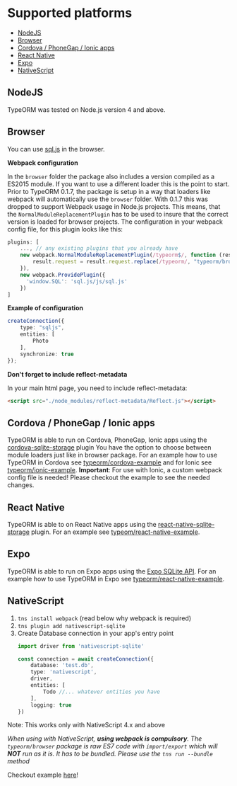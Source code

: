 # Supported platforms

* [NodeJS](#nodejs)
* [Browser](#browser)
* [Cordova / PhoneGap / Ionic apps](#cordova--phonegap--ionic-apps)
* [React Native](#react-native)
* [Expo](#expo)
* [NativeScript](#nativescript)

## NodeJS

TypeORM was tested on Node.js version 4 and above. 

## Browser

You can use [sql.js](https://github.com/kripken/sql.js) in the browser.

**Webpack configuration**
    
In the `browser` folder the package also includes a version compiled as a ES2015 module. If you want to use a different loader this is the point to start. Prior to TypeORM 0.1.7, the package is setup in a way that loaders like webpack will automatically use the `browser` folder. With 0.1.7 this was dropped to support Webpack usage in Node.js projects. This means, that the `NormalModuleReplacementPlugin` has to be used to insure that the correct version is loaded for browser projects. The configuration in your webpack config file, for this plugin looks like this:

```js
plugins: [
    ..., // any existing plugins that you already have
    new webpack.NormalModuleReplacementPlugin(/typeorm$/, function (result) {
        result.request = result.request.replace(/typeorm/, "typeorm/browser");
    }),
    new webpack.ProvidePlugin({
      'window.SQL': 'sql.js/js/sql.js'
    })
]
```

**Example of configuration**

```typescript
createConnection({
    type: "sqljs",
    entities: [
        Photo
    ],
    synchronize: true
});
```

**Don't forget to include reflect-metadata**
    
In your main html page, you need to include reflect-metadata:

```html
<script src="./node_modules/reflect-metadata/Reflect.js"></script>
```

## Cordova / PhoneGap / Ionic apps

TypeORM is able to run on Cordova, PhoneGap, Ionic apps using the
[cordova-sqlite-storage](https://github.com/litehelpers/Cordova-sqlite-storage) plugin
You have the option to choose between module loaders just like in browser package. 
For an example how to use TypeORM in Cordova see [typeorm/cordova-example](https://github.com/typeorm/cordova-example) and for Ionic see [typeorm/ionic-example](https://github.com/typeorm/ionic-example). **Important**: For use with Ionic, a custom webpack config file is needed! Please checkout the example to see the needed changes.

## React Native
TypeORM is able to on React Native apps using the [react-native-sqlite-storage](https://github.com/andpor/react-native-sqlite-storage) plugin. For an example see [typeom/react-native-example](https://github.com/typeorm/react-native-example).

## Expo

TypeORM is able to run on Expo apps using the [Expo SQLite API](https://docs.expo.io/versions/latest/sdk/sqlite.html). For an example how to use TypeORM in Expo see [typeorm/react-native-example](https://github.com/typeorm/react-native-example).

## NativeScript

1. `tns install webpack` (read below why webpack is required)
2. `tns plugin add nativescript-sqlite`
3. Create Database connection in your app's entry point
    ```typescript
    import driver from 'nativescript-sqlite'

    const connection = await createConnection({
        database: 'test.db',
        type: 'nativescript',
        driver,
        entities: [
            Todo //... whatever entities you have
        ],
        logging: true
    })
    ```

Note: This works only with NativeScript 4.x and above

_When using with NativeScript, **using webpack is compulsory**.
The `typeorm/browser` package is raw ES7 code with `import/export`
which will **NOT** run as it is. It has to be bundled.
Please use the `tns run --bundle` method_

Checkout example [here](https://github.com/championswimmer/nativescript-vue-typeorm-sample)!
